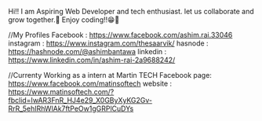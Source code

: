 Hi!! I am Aspiring Web Developer and tech enthusiast. let us collaborate and grow together.💐
Enjoy coding!!😁💐

//My Profiles
Facebook : https://www.facebook.com/ashim.rai.33046
instagram : https://www.instagram.com/thesaarvik/
hasnode : https://hashnode.com/@ashimbantawa
linkedin : https://www.linkedin.com/in/ashim-rai-2a9688242/


//Currenty Working as a intern at Martin TECH
Facebook page: https://www.facebook.com/matinsoftech
website : https://www.matinsoftech.com/?fbclid=IwAR3FnR_HJ4e29_X0GByXyKG2Gv-RrR_5ehIRhWlAk7ftPeOw1gGRPlCuDYs
